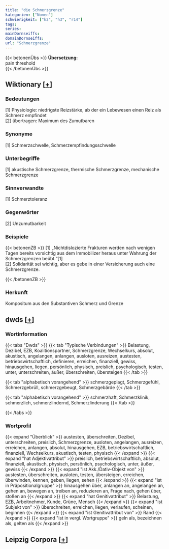 ```yaml
---
title: "die Schmerzgrenze"
kategorien: ["Nomen"]
schwierigkeit: ["k2", "h3", "r14"]
tags:
series:
mainDornseiffs:
domainDornseiffs:
url: "Schmerzgrenze"
---
```


{{< betonenÜbs >}}
**Übersetzung:**  
pain threshold  
{{< /betonenÜbs >}}

## Wiktionary [[+](https://de.wiktionary.org/wiki/Schmerzgrenze)]

### Bedeutungen
[1] Physiologie: niedrigste Reizstärke, ab der ein Lebewesen einen Reiz als Schmerz empfindet  
[2] übertragen: Maximum des Zumutbaren  

### Synonyme
[1] Schmerzschwelle, Schmerzempfindungsschwelle  

### Unterbegriffe
[1] akustische Schmerzgrenze, thermische Schmerzgrenze, mechanische Schmerzgrenze  

### Sinnverwandte
[1] Schmerztoleranz  

### Gegenwörter
[2] Unzumutbarkeit  

### Beispiele
{{< betonenZB >}}
[1] „Nichtdislozierte Frakturen werden nach wenigen Tagen bereits vorsichtig aus dem Immobilizer heraus unter Wahrung der Schmerzgrenzen beübt.“[1]  
[2] Solidarität sei wichtig, aber es gebe in einer Versicherung auch eine Schmerzgrenze.  

{{< /betonenZB >}}
### Herkunft
Kompositum aus den Substantiven Schmerz und Grenze  



## dwds [[+](https://www.dwds.de/wb/Schmerzgrenze)]

### Wortinformation
{{< tabs "Dwds" >}}
{{< tab "Typische Verbindungen" >}}
Belastung, Dezibel, EZB, Koalitionspartner, Schmerzgrenze, Wechselkurs, absolut, akustisch, angelangen, anlangen, ausloten, ausreizen, austesten, betriebswirtschaftlich, definieren, erreichen, finanziell, gewiss, hinausgehen, liegen, persönlich, physisch, preislich, psychologisch, testen, unter, unterschreiten, äußer, überschreiten, übersteigen
{{< /tab >}}

{{< tab "alphabetisch vorangehend" >}}
schmerzgeplagt, Schmerzgefühl, Schmerzgebrüll, schmerzgebeugt, Schmerzgebärde
{{< /tab >}}

{{< tab "alphabetisch vorangehend" >}}
schmerzhaft, Schmerzklinik, schmerzlich, schmerzlindernd, Schmerzlinderung
{{< /tab >}}

{{< /tabs >}}

### Wortprofil
{{< expand "Überblick" >}} austesten, überschreiten, Dezibel, unterschreiten, preislich, Schmerzgrenze, ausloten, angelangen, ausreizen, erreichen, anlangen, absolut, hinausgehen, EZB, betriebswirtschaftlich, finanziell, Wechselkurs, akustisch, testen, physisch {{< /expand >}}
{{< expand "hat Adjektivattribut" >}} preislich, betriebswirtschaftlich, absolut, finanziell, akustisch, physisch, persönlich, psychologisch, unter, äußer, gewiss {{< /expand >}}
{{< expand "ist Akk./Dativ-Objekt von" >}} austesten, überschreiten, ausloten, testen, übersteigen, erreichen, überwinden, kennen, geben, liegen, sehen {{< /expand >}}
{{< expand "ist in Präpositionalgruppe" >}} hinausgehen über, anlangen an, angelangen an, gehen an, bewegen an, treiben an, reduzieren an, Frage nach, gehen über, stoßen an {{< /expand >}}
{{< expand "hat Genitivattribut" >}} Belastung, EZB, Arbeitnehmer, Kunde, Grüne, Mensch {{< /expand >}}
{{< expand "ist Subjekt von" >}} überschreiten, erreichen, liegen, verlaufen, scheinen, beginnen {{< /expand >}}
{{< expand "ist Genitivattribut von" >}} Rand {{< /expand >}}
{{< expand "ist in vergl. Wortgruppe" >}} geln als, bezeichnen als, gelten als {{< /expand >}}

## Leipzig Corpora [[+](https://corpora.uni-leipzig.de/en/res?word=Schmerzgrenze&corpusId=deu_newscrawl-public_2018)]

